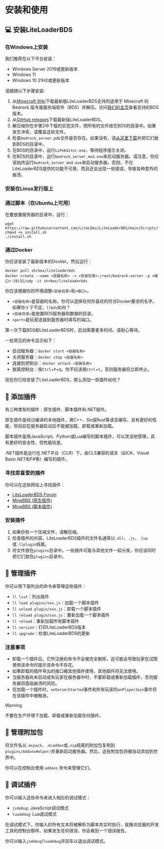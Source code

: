 # 安装和使用

## 💻 安装LiteLoaderBDS

### 在Windows上安装

我们推荐在以下平台安装：

* Windows Server 2019或更新版本
* Windows 11
* Windows 10 21H2或更新版本

请跟随以下步骤安装:

1. 从[Minecraft Wiki](https://minecraft.fandom.com/wiki/Bedrock_Dedicated_Server#Download)下载最新版LiteLoaderBDS支持的适用于 Minecraft 的 Bedrock 版专属服务端软件（BDS）并解压。访问[我们的主页](https://www.litebds.com)查看支持的BDS版本。
2. 从[GitHub releases](https://github.com/LiteLDev/LiteLoader/releases/latest)下载最新版LiteLoaderBDS。
3. 解压缩你在步骤2中下载的实现文件，把所有的文件放在BDS的目录中。如果发生冲突，请覆盖这些文件。
4. 检查`bedrock_server.pdb`文件是否存在。如果没有，请[从这里下载](https://github.com/LiteLDev/LiteLoader/releases/latest)并把它们放到BDS的目录中。
5. 在BDS的目录中，运行`LLPeEditor.exe`，等待程序提示关闭。
6. 在BDS的目录中，运行`bedrock_server_mod.exe`来启动服务器。请注意，你应该始终运行`bedrock_server_mod.exe`来启动服务器。否则，不仅LiteLoaderBDS提供的功能不可用，而且还会出现一些错误，导致各种意外的崩溃。

### 安装在Linux发行版上

### 通过脚本（在Ubuntu上可用）

在要放置服务器的目录中，运行：

```shell
wget https://raw.githubusercontent.com/LiteLDev/LiteLoaderBDS/main/Scripts/install.sh
chmod +x install.sh
./install.sh
```

### 通过Docker

你应该安装了最新版本的Docker。然后运行：

```shell
docker pull shrbox/liteloaderbds
docker create --name <容器名称> -v <安装目录>:/root/bedrock-server -p <端口>:19132/udp -it shrbox/liteloaderbds
```

你应该根据你的环境调整`<安装目录>`和`<端口>`。

* `<容器名称>`是容器的名称。你可以选择任何你喜欢的符合Docker要求的名字。如果你彳亍不定，`llbds`如何？
* `<安装目录>`是放置BDS服务器和数据的目录。
* `<port>`是玩家连接到服务器时填写的端口。

第一次下载BDS和LiteLoaderBDS时，启动需要更多时间。请耐心等待。

一些常见的命令显示如下：

* 启动服务器：`docker start <容器名称>`
* 关闭服务器：`docker stop <容器名称>`
* 连接到控制台：`docker attach <容器名称>`
* 脱离控制台：按`Ctrl`+`P`+`Q`。你不应该按`Ctrl`+`C`，否则服务器将立即终止。

现在你已经安装了LiteLoaderBDS，那么添加一些插件如何？

## 🎯 添加插件

有三种类型的插件：原生插件、脚本插件和.NET插件。

原生插件是经过编译的本地插件，用C++、Go或Rust等语言编写，具有更好的性能，但目前在服务器启动后不能被加载、卸载或重新加载。

脚本插件是用JavaScript、Python或Lua编写的脚本插件，可以灵活地管理，具有更好的安全性，但性能较差。

.NET插件是运行在.NET平台（CLR）下，由CLS兼容的语言（如C#、Visual Basic.NET和F#等）编写的插件。

### 寻找您喜爱的插件

你可以在这些网站上寻找插件：

* [LiteLoaderBDS Forum](https://forum.litebds.com/)
* [MineBBS (原生插件)](https://www.minebbs.net/resources/?prefix_id=59)
* [MineBBS (脚本插件)](https://www.minebbs.net/resources/?prefix_id=67)

### 安装插件

1. 如果你有一个压缩文件，请解压缩。
2. 检查插件的内容。LiteLoaderBDS插件的文件名通常以`.dll`、`.js`、`.lua`或`.llplugin`结尾。
3. 将文件放在`plugins`目录中。一些插件可能与其他文件一起分发，你应该同时把它们放在`plugins`目录中。

## 🔌 管理插件

你可以用下面列出的命令来管理这些插件：

* `ll list`：列出插件
* `ll load plugins/xxx.js`：加载一个脚本插件
* `ll unload plugin/xxx.js`：卸载一个脚本插件
* `ll reload plugin/xxx.js`：重新加载一个脚本插件
* `ll reload`：重新加载所有脚本插件
* `ll version`：打印LiteLoaderBDS版本
* `ll upgrade`：检查LiteLoaderBDS的更新

### 注意事项

* 卸载一个插件后，它所注册的命令不会被完全删除，这可能会导致玩家在试图使用该命令时提示该命令不存在。
* 如果卸载的插件导出的接口被其他插件使用，其他插件将无法使用。
* 当服务器尚未启动或有玩家在服务器中时，不要卸载或重新加载插件，否则服务器将面临崩溃的风险。
* 在加载一个插件时，`onServerStarted`事件和所有玩家的`onPlayerJoin`事件将在该插件中被触发。

> [!WARNING]
> 不要在生产环境下加载、卸载或重新加载任何插件。

## 🎨 管理附加包

将文件名以`.mcpack`、`.mcaddon`或`.zip`结尾的附加包复制到`plugins/AddonsHelper/`并重新启动服务器。然后，这些附加包将被自动添加到世界中。

你可以在控制台使用 `addons` 命令来管理它们。

## 📡 调试插件

你可以输入这些命令来进入相应的调试模式：

* `jsdebug`: JavaScript调试模式
* `luadebug`: Lua调试模式

在调试模式下，你输入的所有文本将被解析为脚本并实时执行，就像浏览器的开发工具的控制台那样。如果发生任何错误，你会看到一个错误报告。

你可以输入`jsdebug`/`luadebug`并回车以退出调试模式。